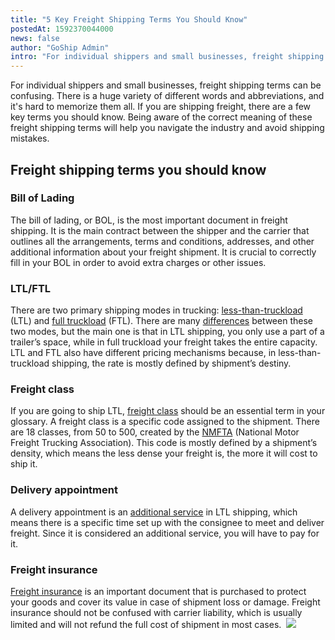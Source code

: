 ```yaml
---
title: "5 Key Freight Shipping Terms You Should Know"
postedAt: 1592370044000
news: false
author: "GoShip Admin"
intro: "For individual shippers and small businesses, freight shipping terms can be confusing. There is a huge variety of different words and abbreviations, and it's hard to memorize them all. If you are shipping freight, there are a few key terms you should know. Being aware of the correct meaning of these freight shipping terms will help you navigate the industry and avoid shipping mistakes.  \n\nFreight shipping terms you should know\n-\n\n\nBill of Lading\n\nThe bill of lading, or BOL, is the most important document in"
---
```

For individual shippers and small businesses, freight shipping terms can be confusing. There is a huge variety of different words and abbreviations, and it's hard to memorize them all. If you are shipping freight, there are a few key terms you should know. Being aware of the correct meaning of these freight shipping terms will help you navigate the industry and avoid shipping mistakes. 

Freight shipping terms you should know
--------------------------------------

### Bill of Lading

The bill of lading, or BOL, is the most important document in freight shipping. It is the main contract between the shipper and the carrier that outlines all the arrangements, terms and conditions, addresses, and other additional information about your freight shipment. It is crucial to correctly fill in your BOL in order to avoid extra charges or other issues. 

### LTL/FTL

There are two primary shipping modes in trucking: [less-than-truckload](https://www.goship.com/shipping-services/ltl-freight-shipping/) (LTL) and [full truckload](https://www.goship.com/shipping-services/truckload-freight-shipping/) (FTL). There are many [differences](https://www.goship.com/ftl-vs-ltl/) between these two modes, but the main one is that in LTL shipping, you only use a part of a trailer’s space, while in full truckload your freight takes the entire capacity. LTL and FTL also have different pricing mechanisms because, in less-than-truckload shipping, the rate is mostly defined by shipment’s destiny. 

### Freight class

If you are going to ship LTL, [freight class](https://www.goship.com/blog/blog-everything-you-need-to-know-about-ltl-freight-class/) should be an essential term in your glossary. A freight class is a specific code assigned to the shipment. There are 18 classes, from 50 to 500, created by the [NMFTA](http://www.nmfta.org/pages/nmfc) (National Motor Freight Trucking Association). This code is mostly defined by a shipment’s density, which means the less dense your freight is, the more it will cost to ship it.

### Delivery appointment

A delivery appointment is an [additional service](https://www.goship.com/blog/types-of-ltl-additional-services/) in LTL shipping, which means there is a specific time set up with the consignee to meet and deliver freight. Since it is considered an additional service, you will have to pay for it. 

### Freight insurance

[Freight insurance](https://www.goship.com/shipping-services/freight-insurance/) is an important document that is purchased to protect your goods and cover its value in case of shipment loss or damage. Freight insurance should not be confused with carrier liability, which is usually limited and will not refund the full cost of shipment in most cases.  [![](https://www.goship.com/wp-content/uploads/2021/02/1ace89b4-fe28-40ff-a2a7-4cddc60fc9ec.png)](https://www.goship.com/)
